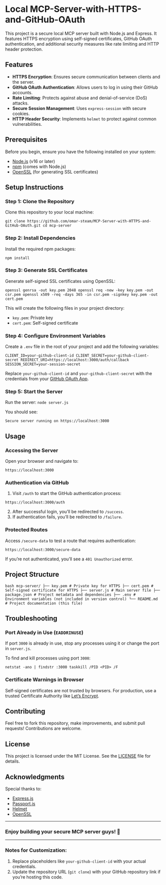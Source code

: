 # Local MCP-Server-with-HTTPS-and-GitHub-OAuth
This project is a secure local MCP server built with Node.js and Express. It features HTTPS encryption using self-signed certificates, GitHub OAuth authentication, and additional security measures like rate limiting and HTTP header protection.
## Features
- **HTTPS Encryption**: Ensures secure communication between clients and the server.
- **GitHub OAuth Authentication**: Allows users to log in using their GitHub accounts.
- **Rate Limiting**: Protects against abuse and denial-of-service (DoS) attacks.
- **Secure Session Management**: Uses `express-session` with secure cookies.
- **HTTP Header Security**: Implements `helmet` to protect against common vulnerabilities.

## Prerequisites
Before you begin, ensure you have the following installed on your system:
- [Node.js](https://nodejs.org/) (v16 or later)
- [npm](https://www.npmjs.com/) (comes with Node.js)
- [OpenSSL](https://slproweb.com/products/Win32OpenSSL.html) (for generating SSL certificates)

## Setup Instructions
### Step 1: Clone the Repository
Clone this repository to your local machine:

`` git clone https://github.com/omar-steam/MCP-Server-with-HTTPS-and-GitHub-OAuth.git
cd mcp-server ``


### Step 2: Install Dependencies
Install the required npm packages:

`` npm install ``

### Step 3: Generate SSL Certificates
Generate self-signed SSL certificates using OpenSSL:

``openssl genrsa -out key.pem 2048
openssl req -new -key key.pem -out csr.pem
openssl x509 -req -days 365 -in csr.pem -signkey key.pem -out cert.pem``

This will create the following files in your project directory:
- `key.pem`: Private key
- `cert.pem`: Self-signed certificate

### Step 4: Configure Environment Variables
Create a `.env` file in the root of your project and add the following variables:

``CLIENT_ID=your-github-client-id
CLIENT_SECRET=your-github-client-secret
REDIRECT_URI=https://localhost:3000/auth/callback
SESSION_SECRET=your-session-secret`` 

Replace `your-github-client-id` and `your-github-client-secret` with the credentials from your [GitHub OAuth App](https://github.com/settings/developers).

### Step 5: Start the Server
Run the server:
``node server.js``

You should see:

``Secure server running on https://localhost:3000``

## Usage

### Accessing the Server
Open your browser and navigate to:

``https://localhost:3000``

### Authentication via GitHub
1. Visit `/auth` to start the GitHub authentication process:

``https://localhost:3000/auth``

2. After successful login, you’ll be redirected to `/success`.
3. If authentication fails, you’ll be redirected to `/failure`.

### Protected Routes
Access `/secure-data` to test a route that requires authentication:

``https://localhost:3000/secure-data``

If you’re not authenticated, you’ll see a `401 Unauthorized` error.

## Project Structure
``bash
mcp-server/
├── key.pem # Private key for HTTPS
├── cert.pem # Self-signed certificate for HTTPS
├── server.js # Main server file
├── package.json # Project metadata and dependencies
├── .env # Environment variables (not included in version control)
└── README.md # Project documentation (this file)
``

## Troubleshooting

### Port Already in Use (`EADDRINUSE`)
If port `3000` is already in use, stop any processes using it or change the port in `server.js`.

To find and kill processes using port `3000`:

``netstat -ano | findstr :3000
taskkill /PID <PID> /F``


### Certificate Warnings in Browser
Self-signed certificates are not trusted by browsers. For production, use a trusted Certificate Authority like [Let’s Encrypt](https://letsencrypt.org/).

## Contributing
Feel free to fork this repository, make improvements, and submit pull requests! Contributions are welcome.

## License
This project is licensed under the MIT License. See the [LICENSE](LICENSE) file for details.

## Acknowledgments
Special thanks to:
- [Express.js](https://expressjs.com/)
- [Passport.js](http://www.passportjs.org/)
- [Helmet](https://helmetjs.github.io/)
- [OpenSSL](https://www.openssl.org/)

---

### Enjoy building your secure MCP server guys! 🎉

---

### Notes for Customization:
1. Replace placeholders like `your-github-client-id` with your actual credentials.
2. Update the repository URL (`git clone`) with your GitHub repository link if you’re hosting this code.
